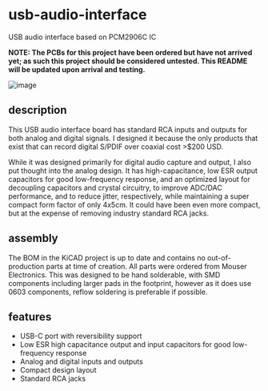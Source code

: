 # usb-audio-interface
USB audio interface based on PCM2906C IC

**NOTE: The PCBs for this project have been ordered but have not arrived yet; as such this project should be considered untested. This README will be updated upon arrival and testing.**

![image](https://github.com/user-attachments/assets/b72c168a-2f2f-4e47-98ff-143e23457da2)

## description
This USB audio interface board has standard RCA inputs and outputs for both analog and digital signals. I designed it because the only products that exist that can record digital S/PDIF over coaxial cost >$200 USD.

While it was designed primarily for digital audio capture and output, I also put thought into the analog design. It has high-capacitance, low ESR output capacitors for good low-frequency response, and an optimized layout for decoupling capacitors and crystal circuitry, to improve ADC/DAC performance, and to reduce jitter, respectively, while maintaining a super compact form factor of only 4x5cm. It could have been even more compact, but at the expense of removing industry standard RCA jacks.

## assembly
The BOM in the KiCAD project is up to date and contains no out-of-production parts at time of creation. All parts were ordered from Mouser Electronics. This was designed to be hand solderable, with SMD components including larger pads in the footprint, however as it does use 0603 components, reflow soldering is preferable if possible.

## features
 - USB-C port with reversibility support
 - Low ESR high capacitance output and input capacitors for good low-frequency response
 - Analog and digital inputs and outputs
 - Compact design layout
 - Standard RCA jacks
